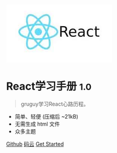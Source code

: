 ![logo](_media/logo.jpg)

# React学习手册 <small>1.0</small>

> gruguy学习React心路历程。

- 简单、轻便 (压缩后 ~21kB)
- 无需生成 html 文件
- 众多主题

[Github](https://github.com/gruguy/React_learn)
[码云](https://gitee.com/gruguy/React-Learn)
[Get Started](#面向对象基础)